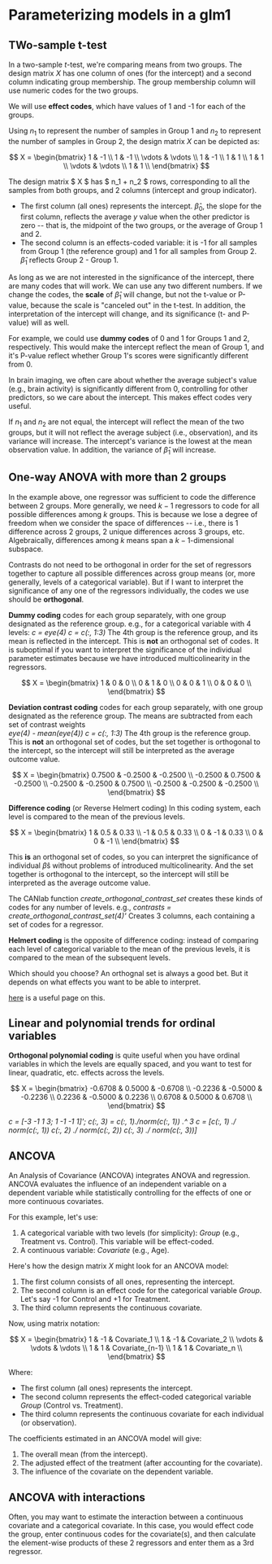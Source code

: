 # Parameterizing models in a glm1


## TWo-sample t-test

In a two-sample $t$-test, we're comparing means from two groups. The design matrix $X$ has one column of ones (for the intercept) and a second column indicating group membership. The group membership column will use numeric codes for the two groups.  

We will use **effect codes**, which have values of 1 and -1 for each of the groups.

Using $n_1$ to represent the number of samples in Group 1 and $n_2$ to represent the number of samples in Group 2, the design matrix $X$ can be depicted as:

$$
X = \begin{bmatrix}
1 & -1 \\
1 & -1 \\
\vdots & \vdots \\
1 & -1 \\
1 & 1 \\
1 & 1 \\
\vdots & \vdots \\
1 & 1 \\
\end{bmatrix}
$$

The design matrix $ X $ has $ n_1 + n_2 $ rows, corresponding to all the samples from both groups, and 2 columns (intercept and group indicator).
- The first column (all ones) represents the intercept. $\hat{\beta}_0$, the slope for the first column, reflects the average $y$ value when the other predictor is zero -- that is, the midpoint of the two groups, or the average of Group 1 and 2.  
- The second column is an effects-coded variable: it is -1 for all samples from Group 1 (the reference group) and 1 for all samples from Group 2. $\hat{\beta}_1$ reflects Group 2 - Group 1.  

As long as we are not interested in the significance of the intercept, there are many codes that will work. We can use any two different numbers. If we change the codes, the **scale** of $\hat{\beta}_1$ will change, but not the t-value or P-value, because the scale is "canceled out" in the t-test. In addition, the interpretation of the intercept will change, and its significance (t- and P-value) will as well.

For example, we could use **dummy codes** of 0 and 1 for Groups 1 and 2, respectively. This would make the intercept reflect the mean of Group 1, and it's P-value reflect whether Group 1's scores were significantly different from 0.  

In brain imaging, we often care about whether the average subject's value (e.g., brain activity) is significantly different from 0, controlling for other predictors, so we care about the intercept. This makes effect codes very useful.

If $n_1$ and $n_2$ are not equal, the intercept will reflect the mean of the two groups, but it will not reflect the average subject (i.e., observation), and its variance will increase. The intercept's variance is the lowest at the mean observation value.  In addition, the variance of $\hat{\beta}_1$ will increase.

## One-way ANOVA with more than 2 groups

In the example above, one regressor was sufficient to code the difference between 2 groups. More generally, we need $k-1$ regressors to code for all possible differences among $k$ groups.  This is because we lose a degree of freedom when we consider the space of differences -- i.e., there is 1 difference across 2 groups, 2 unique differences across 3 groups, etc. Algebraically, differences among $k$ means span a $k-1$-dimensional subspace.

Contrasts do not need to be orthogonal in order for the set of regressors together to capture all possible differences across group means (or, more generally, levels of a categorical variable). But if I want to interpret the significance of any one of the regressors individually, the codes we use should be **orthogonal**.  

**Dummy coding** codes for each group separately, with one group designated as the reference group. e.g., for a categorical variable with 4 levels:
*c = eye(4)*
*c = c(:, 1:3)*
The 4th group is the reference group, and its mean is reflected in the intercept.
This is **not** an orthogonal set of codes. It is suboptimal if you want to interpret the significance of the individual parameter estimates because we have introduced multicolinearity in the regressors.

$$
X = \begin{bmatrix}
1 & 0 & 0 \\
0 & 1 & 0 \\
0 & 0 & 1 \\
0 & 0 & 0 \\
\end{bmatrix}
$$

**Deviation contrast coding** codes for each group separately, with one group designated as the reference group. The means are subtracted from each set of contrast weights  
*eye(4) - mean(eye(4))*
*c = c(:, 1:3)*
The 4th group is the reference group.
This is **not** an orthogonal set of codes, but the set together is orthogonal to the intercept, so the intercept will still be interpreted as the average outcome value.

$$
X = \begin{bmatrix}
0.7500 &  -0.2500  & -0.2500  \\
-0.2500 &   0.7500  & -0.2500  \\
-0.2500  & -0.2500  &  0.7500  \\
-0.2500 &  -0.2500 &  -0.2500 \\
\end{bmatrix}
$$

**Difference coding** (or Reverse Helmert coding)
In this coding system, each level is compared to the mean of the previous levels.

$$
X = \begin{bmatrix}
1 & 0.5 & 0.33 \\
-1 & 0.5 & 0.33 \\
0 & -1 & 0.33 \\
0 & 0 & -1 \\
\end{bmatrix}
$$

This **is** an orthogonal set of codes, so you can interpret the significance of individual $\hat{\beta}$s without problems of introduced multicolinearity. And the set together is orthogonal to the intercept, so the intercept will still be interpreted as the average outcome value.

The CANlab function *create_orthogonal_contrast_set* creates these kinds of codes for any number of levels.
e.g.,
*contrasts = create_orthogonal_contrast_set(4)'*
Creates 3 columns, each containing a set of codes for a regressor.

**Helmert coding** is the opposite of difference coding:  instead of comparing each level of categorical variable to the mean of the previous levels, it is compared to the mean of the subsequent levels.

Which should you choose?  An orthognal set is always a good bet. But it depends on what effects you want to be able to interpret.

[here](https://stats.oarc.ucla.edu/spss/faq/coding-systems-for-categorical-variables-in-regression-analysis/) is a useful page on this.

## Linear and polynomial trends for ordinal variables

**Orthogonal polynomial coding** is quite useful when you have ordinal variables in which the levels are equally spaced, and you want to test for linear, quadratic, etc. effects across the levels.     

$$
X = \begin{bmatrix}
-0.6708  &  0.5000  & -0.6708  \\
-0.2236  & -0.5000  & -0.2236  \\
 0.2236  & -0.5000  &  0.2236  \\
 0.6708  &  0.5000  &  0.6708  \\
 \end{bmatrix}
 $$

*c = [-3 -1 1 3; 1 -1 -1 1]'; c(:, 3) = c(:, 1)./norm(c(:, 1)) .^ 3*
*c = [c(:, 1) ./ norm(c(:, 1)) c(:, 2) ./ norm(c(:, 2)) c(:, 3) ./ norm(c(:, 3))]*

## ANCOVA

An Analysis of Covariance (ANCOVA) integrates ANOVA and regression. ANCOVA evaluates the influence of an independent variable on a dependent variable while statistically controlling for the effects of one or more continuous covariates.

For this example, let's use:

1. A categorical variable with two levels (for simplicity): $Group$ (e.g., Treatment vs. Control). This variable will be effect-coded.
2. A continuous variable: $Covariate$ (e.g., Age).

Here's how the design matrix $X$ might look for an ANCOVA model:

1. The first column consists of all ones, representing the intercept.
2. The second column is an effect code for the categorical variable $Group$. Let's say -1 for Control and +1 for Treatment.
3. The third column represents the continuous covariate.

Now, using matrix notation:

$$
X = \begin{bmatrix}
1 & -1 & Covariate_1 \\
1 & -1 & Covariate_2 \\
\vdots & \vdots & \vdots \\
1 & 1 & Covariate_{n-1} \\
1 & 1 & Covariate_n \\
\end{bmatrix}
$$

Where:

- The first column (all ones) represents the intercept.
- The second column represents the effect-coded categorical variable $Group$ (Control vs. Treatment).
- The third column represents the continuous covariate for each individual (or observation).

The coefficients estimated in an ANCOVA model will give:

1. The overall mean (from the intercept).
2. The adjusted effect of the treatment (after accounting for the covariate).
3. The influence of the covariate on the dependent variable.

## ANCOVA with interactions

Often, you may want to estimate the interaction between a continuous covariate and a categorical covariate.
In this case, you would effect code the group, enter continuous codes for the covariate(s), and then calculate the element-wise products of these 2 regressors and enter them as a 3rd regressor.
